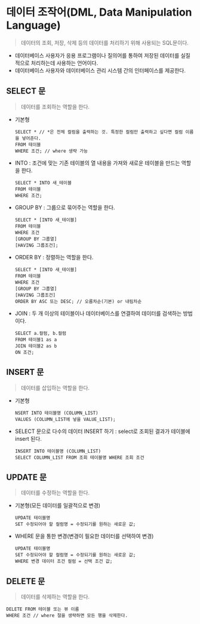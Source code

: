 # 데이터 조작어(DML, Data Manipulation Language)

> 데이터의 조회, 저장, 삭제 등의 데이터를 처리하기 위해 사용되는 SQL문이다.

- 데이터베이스 사용자가 응용 프로그램이나 질의어를 통하여 저장된 데이터를 실질적으로 처리하는데 사용하는 언어이다.
- 데이터베이스 사용자와 데이터베이스 관리 시스템 간의 인터페이스를 제공한다.

## SELECT 문

> 데이터를 조회하는 역할을 한다.

- 기본형

  ```
  SELECT * // *은 전체 컬럼을 출력하는 것. 특정한 컬럼만 출력하고 싶다면 컬럼 이름을 넣어준다.
  FROM 테이블
  WHERE 조건; // where 생략 가능
  ```

- INTO : 조건에 맞는 기존 테이블의 열 내용을 가져와 새로운 테이블을 만드는 역할을 한다.

  ```
  SELECT * INTO 새_테이블
  FROM 테이블
  WHERE 조건;
  ```

- GROUP BY : 그룹으로 묶어주는 역할을 한다.

  ```
  SELECT * [INTO 새_테이블]
  FROM 테이블
  WHERE 조건
  [GROUP BY 그룹열]
  [HAVING 그룹조건];
  ```

- ORDER BY : 정렬하는 역할을 한다.

  ```
  SELECT * [INTO 새_테이블]
  FROM 테이블
  WHERE 조건
  [GROUP BY 그룹열]
  [HAVING 그룹조건]
  ORDER BY ASC 또는 DESC; // 오름차순(기본) or 내림차순
  ```

- JOIN : 두 개 이상의 테이블이나 데이터베이스를 연결하여 데이터를 검색하는 방법이다.
  ```
  SELECT a.컬럼, b.컬럼
  FROM 테이블1 as a
  JOIN 테이블2 as b
  ON 조건;
  ```

## INSERT 문

> 데이터를 삽입하는 역할을 한다.

- 기본형
  ```
  NSERT INTO 테이블명 (COLUMN_LIST)
  VALUES (COLUMN_LIST에 넣을 VALUE_LIST);
  ```

* SELECT 문으로 다수의 데이터 INSERT 하기 : select로 조회된 결과가 테이블에 insert 된다.

  ```
  INSERT INTO 테이블명 (COLUMN_LIST)
  SELECT COLUMN_LIST FROM 조회 테이블명 WHERE 조회 조건
  ```

## UPDATE 문

> 데이터를 수정하는 역할을 한다.

- 기본형(모든 데이터를 일괄적으로 변경)

  ```
  UPDATE 테이블명
  SET 수정되어야 할 컬럼명 = 수정되기를 원하는 새로운 값;
  ```

- WHERE 문을 통한 변경(변경이 필요한 데이터를 선택하여 변경)
  ```
  UPDATE 테이블명
  SET 수정되어야 할 컬럼명 = 수정되기를 원하는 새로운 값;
  WHERE 변경 데이터 조건 컬럼 = 선택 조건 값;
  ```

## DELETE 문

> 데이터를 삭제하는 역할을 한다.

```
DELETE FROM 테이블 또는 뷰 이름
WHERE 조건 // where 절을 생략하면 모든 행을 삭제한다.
```
